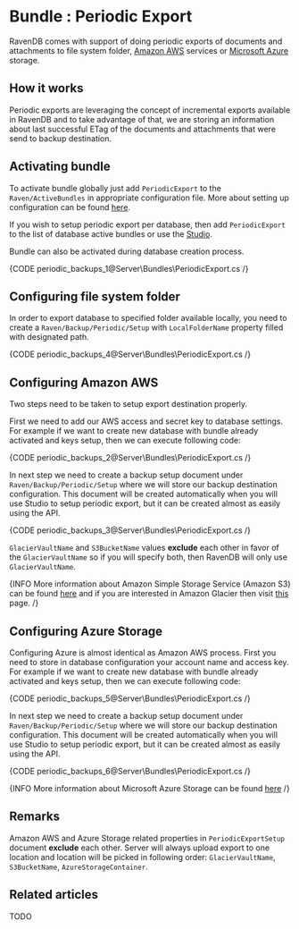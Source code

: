 # Bundle : Periodic Export

RavenDB comes with support of doing periodic exports of documents and attachments to file system folder, [Amazon AWS](http://aws.amazon.com/) services or [Microsoft Azure](http://azure.microsoft.com/) storage.  

## How it works

Periodic exports are leveraging the concept of incremental exports available in RavenDB and to take advantage of that, we are storing an information about last successful ETag of the documents and attachments that were send to backup destination.

## Activating bundle

To activate bundle globally just add `PeriodicExport` to the `Raven/ActiveBundles` in appropriate configuration file. More about setting up configuration can be found [here](../Administration/configuration).

If you wish to setup periodic export per database, then add `PeriodicExport` to the list of database active bundles or use the [Studio](../../studio/bundles/periodicbackup).

Bundle can also be activated during database creation process.

{CODE periodic_backups_1@Server\Bundles\PeriodicExport.cs /}

## Configuring file system folder

In order to export database to specified folder available locally, you need to create a `Raven/Backup/Periodic/Setup` with `LocalFolderName` property filled with designated path.

{CODE periodic_backups_4@Server\Bundles\PeriodicExport.cs /}

## Configuring Amazon AWS

Two steps need to be taken to setup export destination properly.

First we need to add our AWS access and secret key to database settings. For example if we want to create new database with bundle already activated and keys setup, then we can execute following code:

{CODE periodic_backups_2@Server\Bundles\PeriodicExport.cs /}

In next step we need to create a backup setup document under `Raven/Backup/Periodic/Setup` where we will store our backup destination configuration. This document will be created automatically when you will use Studio to setup periodic export, but it can be created almost as easily using the API.

{CODE periodic_backups_3@Server\Bundles\PeriodicExport.cs /}

`GlacierVaultName` and `S3BucketName` values **exclude** each other in favor of the `GlacierVaultName` so if you will specify both, then RavenDB will only use `GlacierVaultName`. 

{INFO More information about Amazon Simple Storage Service (Amazon S3) can be found [here](http://aws.amazon.com/s3/) and if you are interested in Amazon Glacier then visit [this](http://aws.amazon.com/glacier/) page. /}

## Configuring Azure Storage

Configuring Azure is almost identical as Amazon AWS process. First you need to store in database configuration your account name and access key. For example if we want to create new database with bundle already activated and keys setup, then we can execute following code:

{CODE periodic_backups_5@Server\Bundles\PeriodicExport.cs /}

In next step we need to create a backup setup document under `Raven/Backup/Periodic/Setup` where we will store our backup destination configuration. This document will be created automatically when you will use Studio to setup periodic export, but it can be created almost as easily using the API.

{CODE periodic_backups_6@Server\Bundles\PeriodicExport.cs /}

{INFO More information about Microsoft Azure Storage can be found [here](http://azure.microsoft.com/en-us/services/storage/) /}

## Remarks

Amazon AWS and Azure Storage related properties in `PeriodicExportSetup` document **exclude** each other. Server will always upload export to one location and location will be picked in following order: `GlacierVaultName`, `S3BucketName`, `AzureStorageContainer`.

## Related articles

TODO